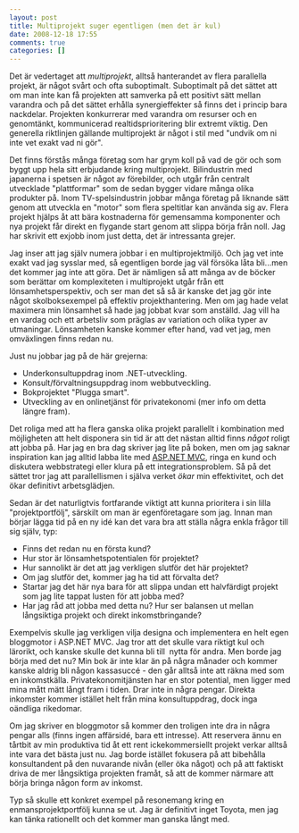 ```yaml
---
layout: post
title: Multiprojekt suger egentligen (men det är kul)
date: 2008-12-18 17:55
comments: true
categories: []
---
```

Det är vedertaget att <em>multiprojekt</em>, alltså hanterandet av flera parallella projekt, är något svårt och ofta suboptimalt. Suboptimalt på det sättet att om man inte kan få projekten att samverka på ett positivt sätt mellan varandra och på det sättet erhålla synergieffekter så finns det i princip bara nackdelar. Projekten konkurrerar med varandra om resurser och en genomtänkt, kommunicerad realtidsprioritering blir extremt viktig. Den generella riktlinjen gällande multiprojekt är något i stil med "undvik om ni inte vet exakt vad ni gör".

Det finns förstås många företag som har grym koll på vad de gör och som byggt upp hela sitt erbjudande kring multiprojekt. Bilindustrin med japanerna i spetsen är något av förebilder, och utgår från centralt utvecklade "plattformar" som de sedan bygger vidare många olika produkter på. Inom TV-spelsindustrin jobbar många företag på liknande sätt genom att utveckla en "motor" som flera speltitlar kan använda sig av. Flera projekt hjälps åt att bära kostnaderna för gemensamma komponenter och nya projekt får direkt en flygande start genom att slippa börja från noll. Jag har skrivit ett exjobb inom just detta, det är intressanta grejer.

Jag inser att jag själv numera jobbar i en multiprojektmiljö. Och jag vet inte exakt vad jag sysslar med, så egentligen borde jag väl försöka låta bli...men det kommer jag inte att göra. Det är nämligen så att många av de böcker som berättar om komplexiteten i multiprojekt utgår från ett lönsamhetsperspektiv, och ser man det så så är kanske det jag gör inte något skolboksexempel på effektiv projekthantering. Men om jag hade velat maximera min lönsamhet så hade jag jobbat kvar som anställd. Jag vill ha en vardag och ett arbetsliv som präglas av variation och olika typer av utmaningar. Lönsamheten kanske kommer efter hand, vad vet jag, men omväxlingen finns redan nu.

Just nu jobbar jag på de här grejerna:
<ul>
	<li>Underkonsultuppdrag inom .NET-utveckling.</li>
	<li>Konsult/förvaltningsuppdrag inom webbutveckling.</li>
	<li>Bokprojektet "Plugga smart".</li>
	<li>Utveckling av en onlinetjänst för privatekonomi (mer info om detta längre fram).</li>
</ul>
Det roliga med att ha flera ganska olika projekt parallellt i kombination med möjligheten att helt disponera sin tid är att det nästan alltid finns <em>något </em>roligt att jobba på. Har jag en bra dag skriver jag lite på boken, men om jag saknar inspiration kan jag alltid labba lite med <a href="http://www.asp.net/mvc/">ASP.NET MVC</a>, ringa en kund och diskutera webbstrategi eller klura på ett integrationsproblem. Så på det sättet tror jag att parallellismen i själva verket <em>ökar </em>min effektivitet, och det ökar definitivt arbetsglädjen. 

Sedan är det naturligtvis fortfarande viktigt att kunna prioritera i sin lilla "projektportfölj", särskilt om man är egenföretagare som jag. Innan man börjar lägga tid på en ny idé kan det vara bra att ställa några enkla frågor till sig själv, typ:
<ul>
	<li>Finns det redan nu en första kund?</li>
	<li>Hur stor är lönsamhetspotentialen för projektet?</li>
	<li>Hur sannolikt är det att jag verkligen slutför det här projektet?</li>
	<li>Om jag slutför det, kommer jag ha tid att förvalta det?</li>
	<li>Startar jag det här nya bara för att slippa undan ett halvfärdigt projekt som jag lite tappat lusten för att jobba med?</li>
	<li>Har jag råd att jobba med detta nu? Hur ser balansen ut mellan långsiktiga projekt och direkt inkomstbringande?</li>
</ul>
Exempelvis skulle jag verkligen vilja designa och implementera en helt egen bloggmotor i ASP.NET MVC. Jag tror att det skulle vara riktigt kul och lärorikt, och kanske skulle det kunna bli till  nytta för andra. Men borde jag börja med det nu? Min bok är inte klar än på några månader och kommer kanske aldrig bli någon kassasuccé - den går alltså inte att räkna med som en inkomstkälla. Privatekonomitjänsten har en stor potential, men ligger med mina mått mätt långt fram i tiden. Drar inte in några pengar. Direkta inkomster kommer istället helt från mina konsultuppdrag, dock inga oändliga rikedomar.

Om jag skriver en bloggmotor så kommer den troligen inte dra in några pengar alls (finns ingen affärsidé, bara ett intresse). Att reservera ännu en tårtbit av min produktiva tid åt ett rent ickekommersiellt projekt verkar alltså inte vara det bästa just nu. Jag borde istället fokusera på att bibehålla konsultandent på den nuvarande nivån (eller öka något) och på att faktiskt driva de mer långsiktiga projekten framåt, så att de kommer närmare att börja bringa någon form av inkomst.

Typ så skulle ett konkret exempel på resonemang kring en enmansprojektportfölj kunna se ut. Jag är definitivt inget Toyota, men jag kan tänka rationellt och det kommer man ganska långt med.
